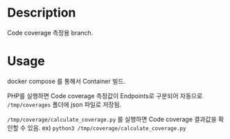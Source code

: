 # Description
Code coverage 측정용 branch.

# Usage
docker compose 를 통해서 Container 빌드.

PHP를 실행하면 Code coverage 측정값이 Endpoints로 구분되어 자동으로 `/tmp/coverages` 폴더에 json 파일로 저장됨.

`/tmp/coverage/calculate_coverage.py` 를 실행하면 Code coverage 결과값을 확인할 수 있음.
ex) `python3 /tmp/coverage/calculate_coverage.py`
